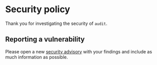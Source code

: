 # Security policy

Thank you for investigating the security of `audit`.

## Reporting a vulnerability

Please open a new
[security advisory](https://github.com/nashaddams/audit/security/advisories/new)
with your findings and include as much information as possible.
